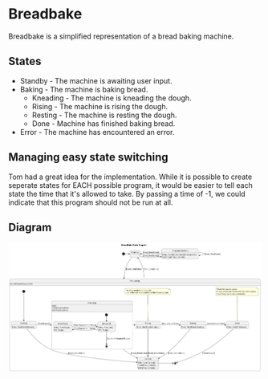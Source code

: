 # Breadbake

Breadbake is a simplified representation of a bread baking machine.

## States

- Standby - The machine is awaiting user input.
- Baking - The machine is baking bread.
  - Kneading - The machine is kneading the dough.
  - Rising - The machine is rising the dough.
  - Resting - The machine is resting the dough.
  - Done - Machine has finished baking bread.
- Error - The machine has encountered an error.

## Managing easy state switching

Tom had a great idea for the implementation. While it is possible to create seperate states for EACH possible program, it would be easier to tell each state the time that it's allowed to take. By passing a time of -1, we could indicate that this program should not be run at all.

## Diagram

![Diagram](./out/Diagram/BreadBake.png)